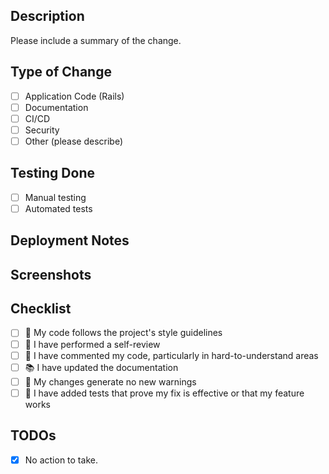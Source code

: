 ## Description

Please include a summary of the change.

## Type of Change

- [ ] Application Code (Rails)
- [ ] Documentation
- [ ] CI/CD
- [ ] Security
- [ ] Other (please describe)

## Testing Done

<!-- Describe the testing you've done -->

- [ ] Manual testing
- [ ] Automated tests

## Deployment Notes

<!-- Any special notes for deployment -->

## Screenshots

<!-- If applicable, add screenshots -->

## Checklist

- [ ] 💚 My code follows the project's style guidelines
- [ ] 🧪 I have performed a self-review
- [ ] 📖 I have commented my code, particularly in hard-to-understand areas
- [ ] 📚 I have updated the documentation
- [ ] 🚨 My changes generate no new warnings
- [ ] 🧪 I have added tests that prove my fix is effective or that my feature works

## TODOs

- [x] No action to take.
